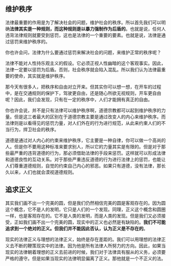 ## 维护秩序

法律最重要的作用是为了解决社会的问题，维护社会的秩序。所以首先我们可以明确**法律其实是一种规则，而这种规则是以暴力强制作为后盾的**。也就是说，任何人违背法律规则就要受到惩罚，这也是法律的一个重要的要素。也就是说，法律是通过惩罚来维护秩序的。

你也许会问，法律为什么要通过惩罚来解决社会的问题，来维护正常的秩序呢？

法律不能对人性持乐观主义的假设。它必须正视人性幽暗的这个客观事实。因此，法律一定要以惩罚为后盾。否则，社会秩序就会陷入混乱。所以我们认为法律最重要的使命，其实就是维护秩序。

那今天有很多人，把秩序和自由对立开来。但其实你可以想一想，在开车的过程中，是在交通规则的保护下，驾驶更自由，还是随心所欲无视规则，开车更自由呢？因此，我们会发现，只有在一定的秩序中，人们才能拥有真正的自由。

你也许会说，并不是只有法律可以维护秩序啊，道德宗教都可以起到维护秩序的力量。但是这三者最大的区别在于道德宗教主要是通过改变人的内心来维护秩序。而法律则是以看得见的惩罚力量，对人们外在的行为进行规范，从此来约束人们的不当行为，捍卫社会的秩序。

道德是通过对人内心的约束来维护秩序，它主要是一种自律，你可以做一个高尚的人。但是你不要用这种标准来要求别人，所以它的力量其实是有限的。但是对于那些最严重的违背道德的行为，那必须借助法律的手段来惩罚。这样就可以形成法律和道德良性的互动关系。对于那些严重违反道德的行为进行法律上的惩罚，也能让人们尊重道德规则，自觉的约束自己内心的邪恶。如果只有道德，没有法律，那长久以来，人们也就会漠视道德规则。

## 追求正义

其实我们画不出一个完美的圆，但是我们仍然相信完美的圆是客观存在的。因为圆这个概念，它不是人的发明，它只是人们的一个发现。同理，正义这个概念和圆圈一样，也是客观存在的。它不是人类的发明，而是人类的发现。但是我们又必须接受，正如我们画不出一个完美的圆，现实中的正义也必然是有缺陷的。**我们不可能追求到一个绝对的正义。但我们并不能因此否认，认为正义是不存在的**。

现实的法律正义与理想的法律正义，始终是存在差距的。我们可以用理想的法律正义去不断的鞭策现实中的法律。因为他是所有法律人所努力的方向。因此，如果当现实的法律朝着理想的正义去前进的时候，我们对于法律具有服从的义务，必须要严格的遵守。但是如果当现实的法律明显偏离了正义。那他就是一个不正义的法。



